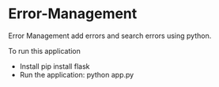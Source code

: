 # Error-Management
Error Management add errors and search errors using python.

To run this application
* Install pip install flask
* Run the application: python app.py

